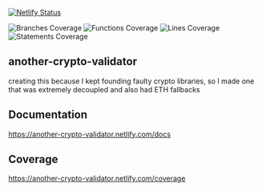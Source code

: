
[![Netlify Status](https://api.netlify.com/api/v1/badges/e23ed90c-031c-4dc3-aaaf-8d8408c81c99/deploy-status)](https://app.netlify.com/sites/another-crypto-validator/deploys)

![Branches Coverage](https://another-crypto-validator.netlify.com/coverage/badges/badge-branches.svg)
![Functions Coverage](https://another-crypto-validator.netlify.com/coverage/badges/badge-functions.svg)
![Lines Coverage](https://another-crypto-validator.netlify.com/coverage/badges/badge-lines.svg)
![Statements Coverage](https://another-crypto-validator.netlify.com/coverage/badges/badge-statements.svg)
## another-crypto-validator

creating this because I kept founding faulty crypto libraries, so I made one that was extremely decoupled and also had ETH fallbacks


## Documentation
https://another-crypto-validator.netlify.com/docs

## Coverage
https://another-crypto-validator.netlify.com/coverage
